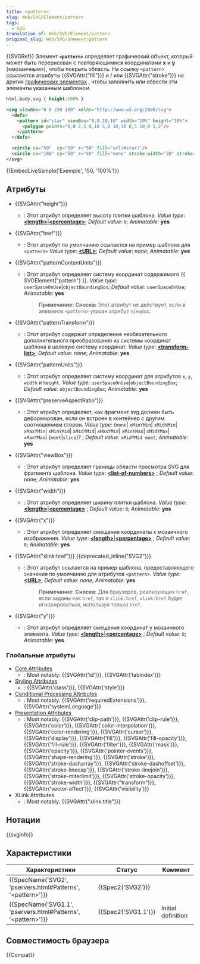 ```yaml
---
title: <pattern>
slug: Web/SVG/Element/pattern
tags:
  - SVG
translation_of: Web/SVG/Element/pattern
original_slug: Web/SVG/Элемент/pattern
---
```


{{SVGRef}}
Элемент **`<pattern>`** определяет графический объект, который может быть перерисован с повторяющимися координатами **x** и **y** («мозаичным»), чтобы покрыть область.
На ссылку `<pattern>` ссылаются атрибуты {{SVGAttr("fill")}} и / или {{SVGAttr("stroke")}} на других [графических элементах](/ru/docs/Web/SVG/Tutorial/Basic_Shapes) , чтобы заполнить или обвести эти элементы указанным шаблоном.

```css hidden
html,body,svg { height:100% }
```

```html
<svg viewBox="0 0 230 100" xmlns="http://www.w3.org/2000/svg">
  <defs>
    <pattern id="star" viewBox="0,0,10,10" width="10%" height="10%">
      <polygon points="0,0 2,5 0,10 5,8 10,10 8,5 10,0 5,2"/>
    </pattern>
  </defs>

  <circle cx="50"  cy="50" r="50" fill="url(#star)"/>
  <circle cx="180" cy="50" r="40" fill="none" stroke-width="20" stroke="url(#star)"/>
</svg>
```

{{EmbedLiveSample('Exemple', 150, '100%')}}

## Атрибуты

- {{SVGAttr("height")}}
  - : Этот атрибут определяет высоту плитки шаблона.
    _Value type_: [**\<length>**](/docs/Web/SVG/Content_type#Length)|[**\<percentage>**](/docs/Web/SVG/Content_type#Percentage); _Default value_: `0`; _Animatable_: **yes**
- {{SVGAttr("href")}}
  - : Этот атрибут по умолчанию ссылается на пример шаблона для `<pattern>`
    _Value type_: [**\<URL>**](/docs/Web/SVG/Content_type#URL); _Default value_: _none_; _Animatable_: **yes**
- {{SVGAttr("patternContentUnits")}}

  - : Этот атрибут определяет систему координат содержимого {{ SVGElement("pattern") }}.
    _Value type_: `userSpaceOnUse`|`objectBoundingBox`; _Default value_: `userSpaceOnUse`; _Animatable_: **yes**

    > **Примечание:** **Сноска:** Этот атрибут не действует, если в элементе `<pattern>` указан атрибут `viewBox`.

- {{SVGAttr("patternTransform")}}
  - : Этот атрибут содержит определение необязательного дополнительного преобразования из системы координат шаблона в целевую систему координат.
    _Value type_: **[\<transform-list>](/docs/Web/SVG/Content_type#Transform-list)**; _Default value_: _none_; _Animatable_: **yes**
- {{SVGAttr("patternUnits")}}
  - : Этот атрибут определяет систему координат для атрибутов `x`, `y`, `width` и `height`.
    _Value type_: `userSpaceOnUse`|`objectBoundingBox`; _Default value_: `objectBoundingBox`; _Animatable_: **yes**
- {{SVGAttr("preserveAspectRatio")}}
  - : Этот атрибут определяет, как фрагмент svg должен быть деформирован, если он встроен в контейнер с другим соотношением сторон.
    _Value type_: (`none`| `xMinYMin`| `xMidYMin`| `xMaxYMin`| `xMinYMid`| `xMidYMid`| `xMaxYMid`| `xMinYMax`| `xMidYMax`| `xMaxYMax`) (`meet`|`slice`)? ; _Default value_: `xMidYMid meet`; _Animatable_: **yes**
- {{SVGAttr("viewBox")}}
  - : Этот атрибут определяет границы области просмотра SVG для фрагмента шаблона.
    _Value type_: **[\<list-of-numbers>](/docs/Web/SVG/Content_type#List-of-Ts)** ; _Default value_: none; _Animatable_: **yes**
- {{SVGAttr("width")}}
  - : Этот атрибут определяет ширину плитки шаблона.
    _Value type_: [**\<length>**](/docs/Web/SVG/Content_type#Length)|[**\<percentage>**](/docs/Web/SVG/Content_type#Percentage) ; _Default value_: `0`; _Animatable_: **yes**
- {{SVGAttr("x")}}
  - : Этот атрибут определяет смещение координаты x мозаичного изображения.
    _Value type_: [**\<length>**](/docs/Web/SVG/Content_type#Length)|[**\<percentage>**](/docs/Web/SVG/Content_type#Percentage) ; _Default value_: `0`; _Animatable_: **yes**
- {{SVGAttr("xlink:href")}} {{deprecated_inline("SVG2")}}

  - : Этот атрибут ссылается на пример шаблона, предоставляющего значения по умолчанию для атрибутов `<pattern>`.
    _Value type_: [**\<URL>**](/docs/Web/SVG/Content_type#URL); _Default value_: _none_; _Animatable_: **yes**

    > **Примечание:** **Сноска:** Для браузеров, реализующих `href`, если заданы как `href`, так и `xlink:href`, `xlink:href` будет игнорироваться, используя только `href`.

- {{SVGAttr("y")}}
  - : Этот атрибут определяет смещение координат y мозаичного элемента.
    _Value type_: [**\<length>**](/docs/Web/SVG/Content_type#Length)|[**\<percentage>**](/docs/Web/SVG/Content_type#Percentage) ; _Default value_: `0`; _Animatable_: **yes**

### Глобальные атрибуты

- [Core Attributes](/docs/Web/SVG/Attribute/Core)
  - : Most notably: {{SVGAttr('id')}}, {{SVGAttr('tabindex')}}
- [Styling Attributes](/docs/Web/SVG/Attribute/Styling)
  - : {{SVGAttr('class')}}, {{SVGAttr('style')}}
- [Conditional Processing Attributes](/docs/Web/SVG/Attribute/Conditional_Processing)
  - : Most notably: {{SVGAttr('requiredExtensions')}}, {{SVGAttr('systemLanguage')}}
- [Presentation Attributes](/docs/Web/SVG/Attribute/Presentation)
  - : Most notably: {{SVGAttr('clip-path')}}, {{SVGAttr('clip-rule')}}, {{SVGAttr('color')}}, {{SVGAttr('color-interpolation')}}, {{SVGAttr('color-rendering')}}, {{SVGAttr('cursor')}}, {{SVGAttr('display')}}, {{SVGAttr('fill')}}, {{SVGAttr('fill-opacity')}}, {{SVGAttr('fill-rule')}}, {{SVGAttr('filter')}}, {{SVGAttr('mask')}}, {{SVGAttr('opacity')}}, {{SVGAttr('pointer-events')}}, {{SVGAttr('shape-rendering')}}, {{SVGAttr('stroke')}}, {{SVGAttr('stroke-dasharray')}}, {{SVGAttr('stroke-dashoffset')}}, {{SVGAttr('stroke-linecap')}}, {{SVGAttr('stroke-linejoin')}}, {{SVGAttr('stroke-miterlimit')}}, {{SVGAttr('stroke-opacity')}}, {{SVGAttr('stroke-width')}}, {{SVGAttr("transform")}}, {{SVGAttr('vector-effect')}}, {{SVGAttr('visibility')}}
- XLink Attributes
  - : Most notably: {{SVGAttr("xlink:title")}}

## Нотации

{{svginfo}}

## Характеристики

| Характеристики                                                                           | Статус                   | Коммент            |
| ---------------------------------------------------------------------------------------- | ------------------------ | ------------------ |
| {{SpecName('SVG2', 'pservers.html#Patterns', '&lt;pattern&gt;')}} | {{Spec2('SVG2')}} |                    |
| {{SpecName('SVG1.1', 'pservers.html#Patterns', '&lt;pattern&gt;')}} | {{Spec2('SVG1.1')}} | Initial definition |

## Совместимость браузера

{{Compat}}
